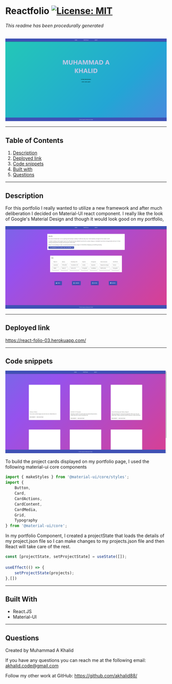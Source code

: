 # Reactfolio  [![License: MIT](https://img.shields.io/badge/License-MIT-yellow.svg)](https://opensource.org/licenses/MIT) 
###### This readme has been procedurally generated 
![Main](readme/home.png)

-----------------------
## Table of Contents
1. [Description](#description)
2. [Deployed link](#deployed-link)
3. [Code snippets](#code-snippets)
4. [Built with](#built-with)
5. [Questions](#questions)

-----------------------
## Description
For this portfolio I really wanted to utilize a new framework and after much deliberation I decided on Material-UI react component. I really like the look of Google's Material Design and though it would look good on my portfolio,

![Portfolio](readme/about.png)


-----------------------
## Deployed link
https://react-folio-03.herokuapp.com/

-----------------------
## Code snippets

![Folio](readme/portfolio.png)

To build the project cards displayed on my portfolio page, I used the following material-ui core components

```javascript
import { makeStyles } from '@material-ui/core/styles';
import {
	Button,
	Card,
	CardActions,
	CardContent,
	CardMedia,
	Grid,
	Typography
} from '@material-ui/core';
```

In my portfolio Component, I created a projectState that loads the details of my project.json file so I can make changes to my projects.json file and then React will take care of the rest. 

```javascript
const [projectState, setProjectState] = useState([]);

useEffect(() => {
	setProjectState(projects);
},[])
```

-----------------------
## Built With

- React.JS
- Material-UI

-----------------------
## Questions
Created by Muhammad A Khalid

If you have any questions you can reach me at the following email: [akhalid.code@gmail.com](mailto:akhalid.code@gmail.com)

Follow my other work at GitHub: https://github.com/akhalid88/

